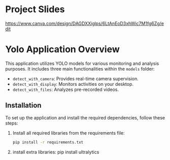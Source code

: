 # Project Slides

https://www.canva.com/design/DAGDXXiglps/6LtAnEoD3xhWic7M1fg6Zg/edit

# Yolo Application Overview

This application utilizes YOLO models for various monitoring and analysis purposes. It includes three main functionalities within the `models` folder:

- `detect_with_camera`: Provides real-time camera supervision.
- `detect_with_display`: Monitors activities on your desktop.
- `detect_with_files`: Analyzes pre-recorded videos.

## Installation

To set up the application and install the required dependencies, follow these steps:

1. Install all required libraries from the requirements file:
   ```bash
   pip install -r requirements.txt
2. install extra libraries:
    pip install ultralytics
